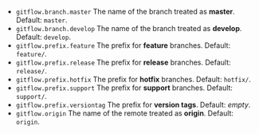 * `gitflow.branch.master` The name of the branch treated as **master**. Default: `master`.
* `gitflow.branch.develop` The name of the branch treated as **develop**. Default: `develop`.
* `gitflow.prefix.feature` The prefix for **feature** branches. Default: `feature/`.
* `gitflow.prefix.release` The prefix for **release** branches. Default: `release/`.
* `gitflow.prefix.hotfix` The prefix for **hotfix** branches. Default: `hotfix/`.
* `gitflow.prefix.support` The prefix for **support** branches. Default: `support/`.
* `gitflow.prefix.versiontag` The prefix for **version tags**. Default: _empty_.
* `gitflow.origin` The name of the remote treated as **origin**. Default: `origin`.